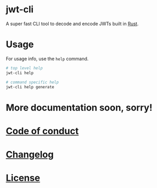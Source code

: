 # jwt-cli

A super fast CLI tool to decode and encode JWTs built in [Rust](https://rust-lang.org).

# Usage

For usage info, use the `help` command.

```sh
# top level help
jwt-cli help

# command specific help
jwt-cli help generate
```

# More documentation soon, sorry!

# [Code of conduct](code_of_conduct.md)

# [Changelog](CHANGELOG.md)

# [License](LICENSE.md)
